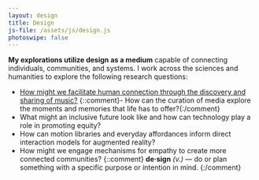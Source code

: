 ```yaml
---
layout: design
title: Design
js-file: /assets/js/design.js
photoswipe: false
---
```

**My explorations utilize design as a medium** capable of connecting individuals, communities, and systems. I work across the sciences and humanities to explore the following research questions:

- [How might we facilitate human connection through the discovery and sharing of music?](/projects/encounter)
{::comment}- How can the curation of media explore the moments and memories that life has to offer?{:/comment}
- What might an inclusive future look like and how can technology play a role in promoting equity?
- How can motion libraries and everyday affordances inform direct interaction models for augmented reality?
- How might we engage mechanisms for empathy to create more connected communities?
{::comment}
**de·sign** _(v.)_ — do or plan something with a specific purpose or intention in mind.
{:/comment}
